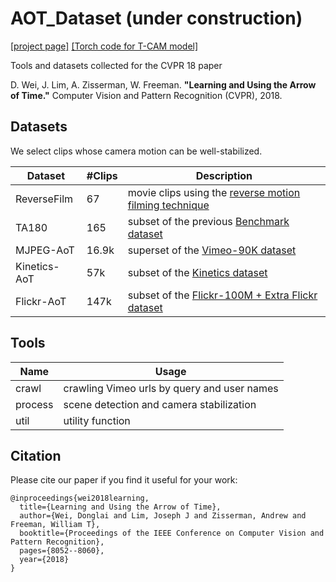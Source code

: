 # AOT_Dataset (under construction)
[[project page]](http://vision03.csail.mit.edu/manip/aot/aot.html)
[[Torch code for T-CAM model]](https://github.com/donglaiw/AoT_TCAM)

Tools and datasets collected for the CVPR 18 paper

D. Wei, J. Lim, A. Zisserman, W. Freeman.
<b>"Learning and Using the Arrow of Time."</b>
Computer Vision and Pattern Recognition (CVPR), 2018. 



## Datasets
We select clips whose camera motion can be well-stabilized.

| Dataset      | #Clips |  Description |
| -----------  | ------ |   ------     | 
| ReverseFilm  | 67     | movie clips using the [reverse motion filming technique](https://en.wikipedia.org/wiki/Reverse_motion) |
| TA180        | 165    | subset of the previous [Benchmark dataset](http://www.robots.ox.ac.uk/~vgg/data/arrow/)                |
| MJPEG-AoT    | 16.9k  | superset of the [Vimeo-90K dataset](https://github.com/anchen1011/toflow/)                             |
| Kinetics-AoT | 57k    | subset of the [Kinetics dataset](https://deepmind.com/research/open-source/open-source-datasets/kinetics/) |
| Flickr-AoT   | 147k   | subset of the [Flickr-100M + Extra Flickr dataset](http://carlvondrick.com/tinyvideo/)|

## Tools
| Name         | Usage |
| -----------  | ------ |
| crawl        | crawling Vimeo urls by query and user names |
| process  | scene detection and camera stabilization    |
| util   | utility function   |

## Citation
Please cite our paper if you find it useful for your work:
```
@inproceedings{wei2018learning,
  title={Learning and Using the Arrow of Time},
  author={Wei, Donglai and Lim, Joseph J and Zisserman, Andrew and Freeman, William T},
  booktitle={Proceedings of the IEEE Conference on Computer Vision and Pattern Recognition},
  pages={8052--8060},
  year={2018}
}
```
